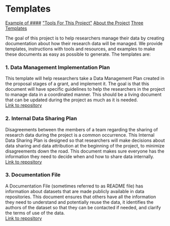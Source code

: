 # Templates
[Example of ####](example.md)
["Tools For This Project"](howtouse.md)
[About the Project](readme.md)
[Three Templates](templates.md)

The goal of this project is to help researchers manage their data by creating documentation about how their research data will be managed. We provide templates, instructions with tools and resources, and examples to make these documents as easy as possible to generate. The templates are:

### 1. Data Management Implementation Plan  
This template will help researchers take a Data Management Plan created in the proposal stages of a grant, and implement it. The goal is that this document will have specific guidelines to help the researchers in the project to manage data in a coordinated manner. This should be a living document that can be updated during the project as much as it is needed.  
[Link to repository](https://github.com/landonma/Data-Management-Implementation-Creator)

### 2. Internal Data Sharing Plan

Disagreements between the members of a team regarding the sharing of research data during the project is a common occurrence. This Internal Data Sharing Plan is designed so that researchers will make decisions about data sharing and data attribution at the beginning of the project, to minimize disagreements down the road. This document makes sure everyone has the information they need to decide when and how to share data internally.   
[Link to repository](https://github.com/landonma/Data-Management-Internal-Sharing-Creator)

### 3. Documentation File

A  Documentation File (sometimes referred to as README file)  has information about datasets that are made publicly available in data repositories. This document ensures that others have all the information they need to understand and potentially reuse the data, it identifies the authors of the dataset so that they can be contacted if needed, and clarify the terms of use of the data.  
[Link to repository](https://github.com/landonma/Data-Management-README-Creator)
